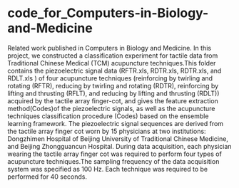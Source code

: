 # code_for_Computers-in-Biology-and-Medicine
Related work published in Computers in Biology and Medicine.
In this project, we constructed a classification experiment for tactile data from Traditional Chinese Medical (TCM) acupuncture techniques.This folder contains the piezoelectric signal data (RFTR.xls, RDTR.xls, RDTR.xls, and RDLT.xls ) of four acupuncture techniques (reinforcing by twirling and rotating (RFTR), reducing by twirling and rotating (RDTR), reinforcing by lifting and thrusting (RFLT), and reducing by lifting and thrusting (RDLT)) acquired by the tactile array finger-cot, and gives the feature extraction method(Codes)of the piezoelectric signals, as well as the acupuncture techniques classification procedure (Codes) based on the ensemble learning framework. 
The piezoelectric signal sequences are derived from the tactile array finger cot worn by 15 physicians at two institutions: Dongzhimen Hospital of Beijing University of Traditional Chinese Medicine, and Beijing Zhongguancun Hospital. During data acquisition, each physician wearing the tactile array finger cot was required to perform four types of acupuncture techniques.The sampling frequency of the data acquisition system was specified as 100 Hz. Each technique was required to be performed for 40 seconds. 
